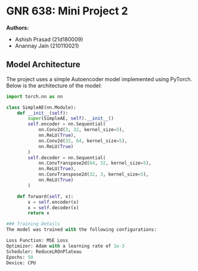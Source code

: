 # GNR 638: Mini Project 2

**Authors:**  
- Ashish Prasad (21d180009)  
- Anannay Jain (210110021)  

## Model Architecture

The project uses a simple Autoencoder model implemented using PyTorch. Below is the architecture of the model:

```python
import torch.nn as nn

class SimpleAE(nn.Module):
    def __init__(self):
        super(SimpleAE, self).__init__()
        self.encoder = nn.Sequential(
            nn.Conv2d(3, 32, kernel_size=5),
            nn.ReLU(True),
            nn.Conv2d(32, 64, kernel_size=5),
            nn.ReLU(True)
        )
        self.decoder = nn.Sequential(
            nn.ConvTranspose2d(64, 32, kernel_size=5),
            nn.ReLU(True),
            nn.ConvTranspose2d(32, 3, kernel_size=5),
            nn.ReLU(True)
        )

    def forward(self, x):
        x = self.encoder(x)
        x = self.decoder(x)
        return x

### Training Details
The model was trained with the following configurations:

Loss Function: MSE Loss
Optimizer: Adam with a learning rate of 1e-3
Scheduler: ReduceLROnPlateau
Epochs: 50
Device: CPU


